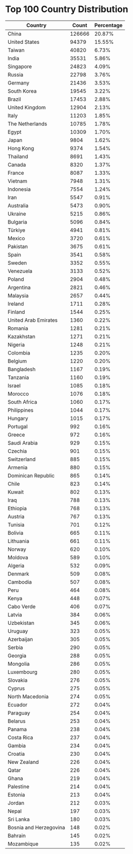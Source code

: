# Top 100 Country Distribution
| Country | Count | Percentage |
|----|----|----|
| China | 126666 | 20.87% |
| United States | 94379 | 15.55% |
| Taiwan | 40820 | 6.73% |
| India | 35531 | 5.86% |
| Singapore | 24823 | 4.09% |
| Russia | 22798 | 3.76% |
| Germany | 21436 | 3.53% |
| South Korea | 19545 | 3.22% |
| Brazil | 17453 | 2.88% |
| United Kingdom | 12904 | 2.13% |
| Italy | 11203 | 1.85% |
| The Netherlands | 10785 | 1.78% |
| Egypt | 10309 | 1.70% |
| Japan | 9804 | 1.62% |
| Hong Kong | 9374 | 1.54% |
| Thailand | 8691 | 1.43% |
| Canada | 8320 | 1.37% |
| France | 8087 | 1.33% |
| Vietnam | 7948 | 1.31% |
| Indonesia | 7554 | 1.24% |
| Iran | 5547 | 0.91% |
| Australia | 5473 | 0.90% |
| Ukraine | 5215 | 0.86% |
| Bulgaria | 5096 | 0.84% |
| Türkiye | 4941 | 0.81% |
| Mexico | 3720 | 0.61% |
| Pakistan | 3675 | 0.61% |
| Spain | 3541 | 0.58% |
| Sweden | 3352 | 0.55% |
| Venezuela | 3133 | 0.52% |
| Poland | 2904 | 0.48% |
| Argentina | 2821 | 0.46% |
| Malaysia | 2657 | 0.44% |
| Ireland | 1711 | 0.28% |
| Finland | 1544 | 0.25% |
| United Arab Emirates | 1360 | 0.22% |
| Romania | 1281 | 0.21% |
| Kazakhstan | 1271 | 0.21% |
| Nigeria | 1248 | 0.21% |
| Colombia | 1235 | 0.20% |
| Belgium | 1220 | 0.20% |
| Bangladesh | 1167 | 0.19% |
| Tanzania | 1160 | 0.19% |
| Israel | 1085 | 0.18% |
| Morocco | 1076 | 0.18% |
| South Africa | 1060 | 0.17% |
| Philippines | 1044 | 0.17% |
| Hungary | 1015 | 0.17% |
| Portugal | 992 | 0.16% |
| Greece | 972 | 0.16% |
| Saudi Arabia | 929 | 0.15% |
| Czechia | 901 | 0.15% |
| Switzerland | 885 | 0.15% |
| Armenia | 880 | 0.15% |
| Dominican Republic | 865 | 0.14% |
| Chile | 823 | 0.14% |
| Kuwait | 802 | 0.13% |
| Iraq | 788 | 0.13% |
| Ethiopia | 768 | 0.13% |
| Austria | 767 | 0.13% |
| Tunisia | 701 | 0.12% |
| Bolivia | 665 | 0.11% |
| Lithuania | 661 | 0.11% |
| Norway | 620 | 0.10% |
| Moldova | 589 | 0.10% |
| Algeria | 532 | 0.09% |
| Denmark | 509 | 0.08% |
| Cambodia | 507 | 0.08% |
| Peru | 464 | 0.08% |
| Kenya | 448 | 0.07% |
| Cabo Verde | 406 | 0.07% |
| Latvia | 384 | 0.06% |
| Uzbekistan | 345 | 0.06% |
| Uruguay | 323 | 0.05% |
| Azerbaijan | 305 | 0.05% |
| Serbia | 290 | 0.05% |
| Georgia | 288 | 0.05% |
| Mongolia | 286 | 0.05% |
| Luxembourg | 280 | 0.05% |
| Slovakia | 276 | 0.05% |
| Cyprus | 275 | 0.05% |
| North Macedonia | 274 | 0.05% |
| Ecuador | 272 | 0.04% |
| Paraguay | 254 | 0.04% |
| Belarus | 253 | 0.04% |
| Panama | 238 | 0.04% |
| Costa Rica | 237 | 0.04% |
| Gambia | 234 | 0.04% |
| Croatia | 230 | 0.04% |
| New Zealand | 226 | 0.04% |
| Qatar | 226 | 0.04% |
| Ghana | 219 | 0.04% |
| Palestine | 214 | 0.04% |
| Estonia | 213 | 0.04% |
| Jordan | 212 | 0.03% |
| Nepal | 197 | 0.03% |
| Sri Lanka | 180 | 0.03% |
| Bosnia and Herzegovina | 148 | 0.02% |
| Bahrain | 145 | 0.02% |
| Mozambique | 135 | 0.02% |
